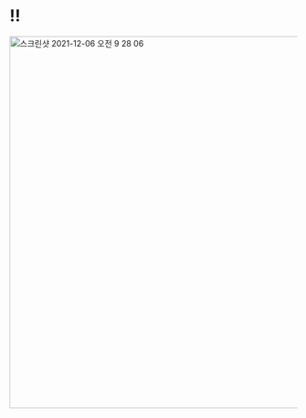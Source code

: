 # !!

<img width="652" alt="스크린샷 2021-12-06 오전 9 28 06" src="https://user-images.githubusercontent.com/89058117/144770361-0d75d96a-1689-4277-85e0-e00b4a7bd726.png">
